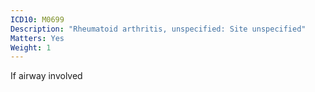 ```yaml
---
ICD10: M0699
Description: "Rheumatoid arthritis, unspecified: Site unspecified"
Matters: Yes
Weight: 1
---
```

If airway involved
